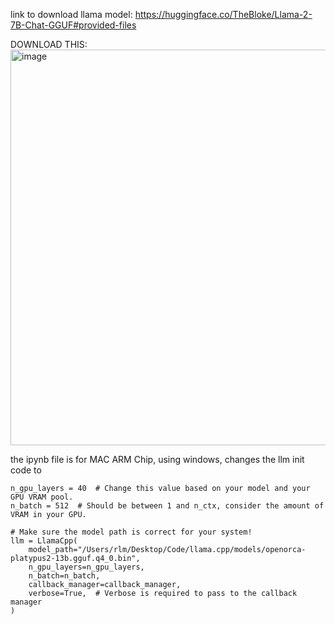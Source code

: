 link to download llama model: https://huggingface.co/TheBloke/Llama-2-7B-Chat-GGUF#provided-files


DOWNLOAD THIS: <img width="633" alt="image" src="https://github.com/ngoinhaoto/SummariseResearchPaperUsingLLM/assets/68233426/7e850c54-a520-44bc-a15e-412bdc6a8ed9">


the ipynb file is for MAC ARM Chip, using windows, changes the llm init code to

```
n_gpu_layers = 40  # Change this value based on your model and your GPU VRAM pool.
n_batch = 512  # Should be between 1 and n_ctx, consider the amount of VRAM in your GPU.

# Make sure the model path is correct for your system!
llm = LlamaCpp(
    model_path="/Users/rlm/Desktop/Code/llama.cpp/models/openorca-platypus2-13b.gguf.q4_0.bin",
    n_gpu_layers=n_gpu_layers,
    n_batch=n_batch,
    callback_manager=callback_manager,
    verbose=True,  # Verbose is required to pass to the callback manager
)

```

